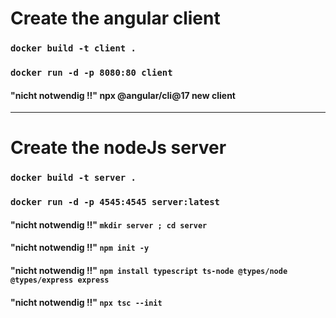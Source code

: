 # Create the angular client

### `docker build -t client .`

### `docker run -d -p 8080:80 client`

#### "nicht notwendig !!" npx @angular/cli@17 new client

---

# Create the nodeJs server

### `docker build -t server .`

### `docker run -d -p 4545:4545 server:latest`

#### "nicht notwendig !!" `mkdir server ; cd server`

#### "nicht notwendig !!" `npm init -y`

#### "nicht notwendig !!" `npm install typescript ts-node @types/node @types/express express`

#### "nicht notwendig !!" `npx tsc --init`
